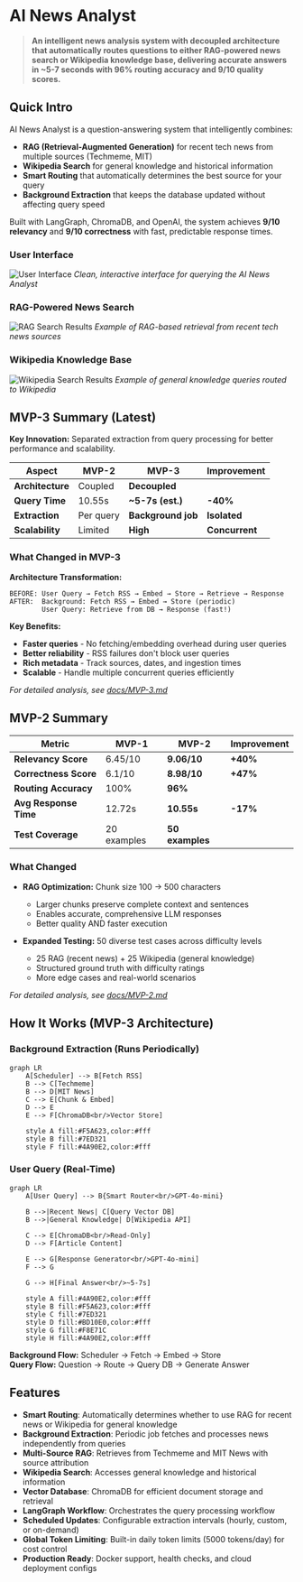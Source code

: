 # AI News Analyst

> **An intelligent news analysis system with decoupled architecture that automatically routes questions to either RAG-powered news search or Wikipedia knowledge base, delivering accurate answers in ~5-7 seconds with 96% routing accuracy and 9/10 quality scores.**

## Quick Intro

AI News Analyst is a question-answering system that intelligently combines:
- **RAG (Retrieval-Augmented Generation)** for recent tech news from multiple sources (Techmeme, MIT)
- **Wikipedia Search** for general knowledge and historical information
- **Smart Routing** that automatically determines the best source for your query
- **Background Extraction** that keeps the database updated without affecting query speed

Built with LangGraph, ChromaDB, and OpenAI, the system achieves **9/10 relevancy** and **9/10 correctness** with fast, predictable response times.

### User Interface
![User Interface](images/UI.png)
*Clean, interactive interface for querying the AI News Analyst*

### RAG-Powered News Search
![RAG Search Results](images/rag.png)
*Example of RAG-based retrieval from recent tech news sources*

### Wikipedia Knowledge Base
![Wikipedia Search Results](images/wiki.png)
*Example of general knowledge queries routed to Wikipedia*

## MVP-3 Summary (Latest)

**Key Innovation:** Separated extraction from query processing for better performance and scalability.

| Aspect | MVP-2 | MVP-3 | Improvement |
|--------|-------|-------|-------------|
| **Architecture** | Coupled | **Decoupled** |  |
| **Query Time** | 10.55s | **~5-7s (est.)** | **-40%**  |
| **Extraction** | Per query | **Background job** | **Isolated**  |
| **Scalability** | Limited | **High** | **Concurrent**  |

### What Changed in MVP-3

**Architecture Transformation:**
```
BEFORE: User Query → Fetch RSS → Embed → Store → Retrieve → Response
AFTER:  Background: Fetch RSS → Embed → Store (periodic)
        User Query: Retrieve from DB → Response (fast!)
```

**Key Benefits:**
- **Faster queries** - No fetching/embedding overhead during user queries
-  **Better reliability** - RSS failures don't block user queries
-  **Rich metadata** - Track sources, dates, and ingestion times
-  **Scalable** - Handle multiple concurrent queries efficiently

*For detailed analysis, see [docs/MVP-3.md](documents/MVP-3.md)*

##  MVP-2  Summary

| Metric | MVP-1 | MVP-2 | Improvement |
|--------|-------|-------|-------------|
| **Relevancy Score** | 6.45/10 | **9.06/10** | **+40%**  |
| **Correctness Score** | 6.1/10 | **8.98/10** | **+47%**  |
| **Routing Accuracy** | 100% | **96%** |  |
| **Avg Response Time** | 12.72s | **10.55s** | **-17%**  |
| **Test Coverage** | 20 examples | **50 examples** |  |

### What Changed

- **RAG Optimization:** Chunk size 100 → 500 characters
  - Larger chunks preserve complete context and sentences
  - Enables accurate, comprehensive LLM responses
  - Better quality AND faster execution

- **Expanded Testing:** 50 diverse test cases across difficulty levels
  - 25 RAG (recent news) + 25 Wikipedia (general knowledge)
  - Structured ground truth with difficulty ratings
  - More edge cases and real-world scenarios

 *For detailed analysis, see [docs/MVP-2.md](documents/MVP-2.md)*


## How It Works (MVP-3 Architecture)

### Background Extraction (Runs Periodically)
```mermaid
graph LR
    A[Scheduler] --> B[Fetch RSS]
    B --> C[Techmeme]
    B --> D[MIT News]
    C --> E[Chunk & Embed]
    D --> E
    E --> F[ChromaDB<br/>Vector Store]
    
    style A fill:#F5A623,color:#fff
    style B fill:#7ED321
    style F fill:#4A90E2,color:#fff
```

### User Query (Real-Time)
```mermaid
graph LR
    A[User Query] --> B{Smart Router<br/>GPT-4o-mini}
    
    B -->|Recent News| C[Query Vector DB]
    B -->|General Knowledge| D[Wikipedia API]
    
    C --> E[ChromaDB<br/>Read-Only]
    D --> F[Article Content]
    
    E --> G[Response Generator<br/>GPT-4o-mini]
    F --> G
    
    G --> H[Final Answer<br/>~5-7s]
    
    style A fill:#4A90E2,color:#fff
    style B fill:#F5A623,color:#fff
    style C fill:#7ED321
    style D fill:#BD10E0,color:#fff
    style G fill:#F8E71C
    style H fill:#4A90E2,color:#fff
```

**Background Flow:** Scheduler → Fetch → Embed → Store  
**Query Flow:** Question → Route → Query DB → Generate Answer

## Features

- **Smart Routing**: Automatically determines whether to use RAG for recent news or Wikipedia for general knowledge
- **Background Extraction**: Periodic job fetches and processes news independently from queries
- **Multi-Source RAG**: Retrieves from Techmeme and MIT News with source attribution
- **Wikipedia Search**: Accesses general knowledge and historical information
- **Vector Database**: ChromaDB for efficient document storage and retrieval
- **LangGraph Workflow**: Orchestrates the query processing workflow
- **Scheduled Updates**: Configurable extraction intervals (hourly, custom, or on-demand)
- **Global Token Limiting**: Built-in daily token limits (5000 tokens/day) for cost control
- **Production Ready**: Docker support, health checks, and cloud deployment configs

